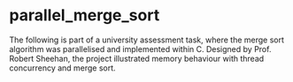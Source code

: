 ﻿# parallel_merge_sort

The following is part of a university assessment task, where the merge sort algorithm was parallelised and implemented within C. Designed by Prof. Robert Sheehan, the project illustrated memory behaviour with thread concurrency and merge sort.

